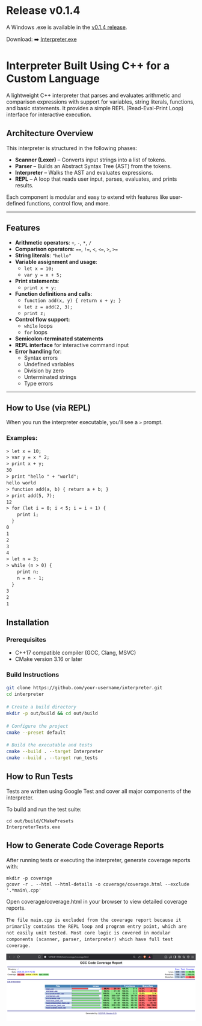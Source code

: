# Release v0.1.4

A Windows .exe is available in the [v0.1.4 release](https://github.com/abhiraj-kale/Interpreter/releases/tag/v0.1.4).

Download:
➡️ [Interpreter.exe](https://github.com/abhiraj-kale/Interpreter/releases/tag/v0.1.4)

# Interpreter Built Using C++ for a Custom Language

 A lightweight C++ interpreter that parses and evaluates arithmetic and comparison expressions with support for variables, string literals, functions, and basic statements. It provides a simple REPL (Read-Eval-Print Loop) interface for interactive execution.

## Architecture Overview

This interpreter is structured in the following phases:

- **Scanner (Lexer)** – Converts input strings into a list of tokens.
- **Parser** – Builds an Abstract Syntax Tree (AST) from the tokens.
- **Interpreter** – Walks the AST and evaluates expressions.
- **REPL** – A loop that reads user input, parses, evaluates, and prints results.

Each component is modular and easy to extend with features like user-defined functions, control flow, and more.

---

## Features

- **Arithmetic operators**: `+`, `-`, `*`, `/`
- **Comparison operators**: `==`, `!=`, `<`, `<=`, `>`, `>=`
- **String literals**: `"hello"`
- **Variable assignment and usage**:
  - `let x = 10;`
  - `var y = x + 5;`
- **Print statements**:
  - `print x + y;`
- **Function definitions and calls**:
  - `function add(x, y) { return x + y; }`
  - `let z = add(2, 3);`
  - `print z;`
- **Control flow support:**
  - `while` loops
  - `for` loops
- **Semicolon-terminated statements**
- **REPL interface** for interactive command input
- **Error handling** for:
  - Syntax errors
  - Undefined variables
  - Division by zero
  - Unterminated strings
  - Type errors
---

## How to Use (via REPL)

When you run the interpreter executable, you'll see a `>` prompt.

### Examples:

```txt
> let x = 10;
> var y = x * 2;
> print x + y;
30
> print "hello " + "world";
hello world
> function add(a, b) { return a + b; }
> print add(5, 7);
12
> for (let i = 0; i < 5; i = i + 1) {
    print i;
  }
0
1
2
3
4
> let n = 3;
> while (n > 0) {
    print n;
    n = n - 1;
  }
3
2
1
```
## Installation

### Prerequisites

- C++17 compatible compiler (GCC, Clang, MSVC)
- CMake version 3.16 or later

### Build Instructions

```bash
git clone https://github.com/your-username/interpreter.git
cd interpreter

# Create a build directory
mkdir -p out/build && cd out/build

# Configure the project
cmake --preset default

# Build the executable and tests
cmake --build . --target Interpreter
cmake --build . --target run_tests
```
## How to Run Tests
Tests are written using Google Test and cover all major components of the interpreter.

To build and run the test suite:
```
cd out/build/CMakePresets
InterpreterTests.exe
```

## How to Generate Code Coverage Reports
After running tests or executing the interpreter, generate coverage reports with:

```
mkdir -p coverage
gcovr -r . --html --html-details -o coverage/coverage.html --exclude '.*main\.cpp'
```

Open coverage/coverage.html in your browser to view detailed coverage reports. 

`
The file main.cpp is excluded from the coverage report because it primarily contains the REPL loop and program entry point, which are not easily unit tested. Most core logic is covered in modular components (scanner, parser, interpreter) which have full test coverage.
`

![Current Coverage](image.png)